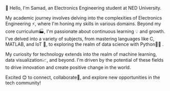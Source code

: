 👋 Hello, I'm Samad, an Electronics Engineering student at NED University.

My academic journey involves delving into the complexities of Electronics Engineering ⚡️, where I'm honing my skills in various domains. Beyond my core curriculum🏭, I'm passionate about continuous learning 💡 and growth. I've delved into a variety of subjects, from mastering languages like C, MATLAB, and IoT 🤖, to exploring the realm of data science with Python👨‍💻 .

My curiosity for technology extends into the realm of machine learning, data visualization📈, and beyond. I'm driven by the potential of these fields to drive innovation and create positive change in the world.

Excited 😊 to connect, collaborate🤝, and explore new opportunities in the tech community!
<!---
abdulsamad42232/abdulsamad42232 is a ✨ special ✨ repository because its `README.md` (this file) appears on your GitHub profile.
You can click the Preview link to take a look at your changes.
--->
